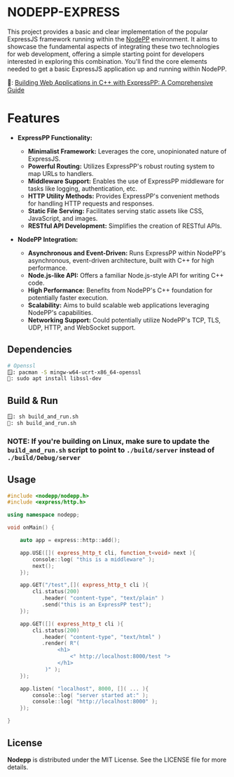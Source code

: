 # NODEPP-EXPRESS

This project provides a basic and clear implementation of the popular ExpressJS framework running within the [NodePP](https://github.com/NodeppOfficial/nodepp) environment. It aims to showcase the fundamental aspects of integrating these two technologies for web development, offering a simple starting point for developers interested in exploring this combination. You'll find the core elements needed to get a basic ExpressJS application up and running within NodePP.

🔗: [Building Web Applications in C++ with ExpressPP: A Comprehensive Guide](https://medium.com/@EDBCBlog/building-web-applications-in-c-with-expresspp-a-comprehensive-guide-895f88314173)

# Features
- **ExpressPP Functionality:**
    - **Minimalist Framework:** Leverages the core, unopinionated nature of ExpressJS.
    - **Powerful Routing:** Utilizes ExpressPP's robust routing system to map URLs to handlers.
    - **Middleware Support:** Enables the use of ExpressPP middleware for tasks like logging, authentication, etc.
    - **HTTP Utility Methods:** Provides ExpressPP's convenient methods for handling HTTP requests and responses.
    - **Static File Serving:** Facilitates serving static assets like CSS, JavaScript, and images.
    - **RESTful API Development:** Simplifies the creation of RESTful APIs.

- **NodePP Integration:**
    - **Asynchronous and Event-Driven:** Runs ExpressPP within NodePP's asynchronous, event-driven architecture, built with C++ for high performance.
    - **Node.js-like API:** Offers a familiar Node.js-style API for writing C++ code.
    - **High Performance:** Benefits from NodePP's C++ foundation for potentially faster execution.
    - **Scalability:** Aims to build scalable web applications leveraging NodePP's capabilities.
    - **Networking Support:** Could potentially utilize NodePP's TCP, TLS, UDP, HTTP, and WebSocket support.

## Dependencies
```bash
# Openssl
🪟: pacman -S mingw-w64-ucrt-x86_64-openssl
🐧: sudo apt install libssl-dev
```

## Build & Run
```bash
🪟: sh build_and_run.sh
🐧: sh build_and_run.sh
```
### NOTE: If you're building on Linux, make sure to update the `build_and_run.sh` script to point to `./build/server` instead of `./build/Debug/server`

## Usage

```cpp
#include <nodepp/nodepp.h>
#include <express/http.h>

using namespace nodepp;

void onMain() {

    auto app = express::http::add();

    app.USE([]( express_http_t cli, function_t<void> next ){
        console::log( "this is a middleware" );
        next();
    });

    app.GET("/test",[]( express_http_t cli ){
        cli.status(200)
           .header( "content-type", "text/plain" )
           .send("this is an ExpressPP test");
    });

    app.GET([]( express_http_t cli ){
        cli.status(200)
           .header( "content-type", "text/html" )
           .render( R"(
                <h1> 
                    <° http://localhost:8000/test °> 
                </h1>
            )" );
    });

    app.listen( "localhost", 8000, []( ... ){
        console::log( "server started at:" );
        console::log( "http://localhost:8000" );
    });

}
```

## License

**Nodepp** is distributed under the MIT License. See the LICENSE file for more details.
